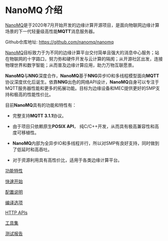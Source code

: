 # NanoMQ 介绍

[NanoMQ](https://nanomq.io/)是于2020年7月开始开发的边缘计算开源项目，是面向物联网边缘计算场景的下一代轻量级高性能**MQTT**消息服务器。

Github仓库地址: https://github.com/nanomq/nanomq

[NanoMQ](https://nanomq.io/)目标致力于为不同的边缘计算平台交付简单且强大的消息中心服务；站在物联网的十字路口，努力弥和硬件开发与云计算的隔阂；从开源社区出发，连接物理世界和数字智能；从而普及边缘计算应用，助力万物互联愿景。

**NanoMQ**与**NNG**深度合作，**NanoMQ**基于**NNG**异步IO和多线程模型面向**MQTT**协议深度优化后诞生。依靠**NNG**出色的网络API设计，**NanoMQ**自身可以专注于MQTT服务器性能和更多的拓展功能。目标为边缘设备和MEC提供更好的SMP支持和极高的性能性价比。

目前**NanoMQ**具有的功能和特性有：

- 完整支持**MQTT 3.1.1**协议。 

- 由于项目只依赖原生**POSIX API**， 纯C/C++开发，从而具有极高兼容性和高度可移植性。
- **NanoMQ**内部为全异步IO和多线程并行，所以对SMP有良好支持，同时做到了低延时和高吞吐。
- 对于资源利用具有高性价比，适用于各类边缘计算平台。

[功能特性](./features.md)

[快速开始](./quick-start.md)

[配置说明](./config-description.md)

[编译选项](./build-options.md)

[HTTP APIs](./http-api.md)

[工具集](./toolkit.md)

[测试报告](./test-report.md)

